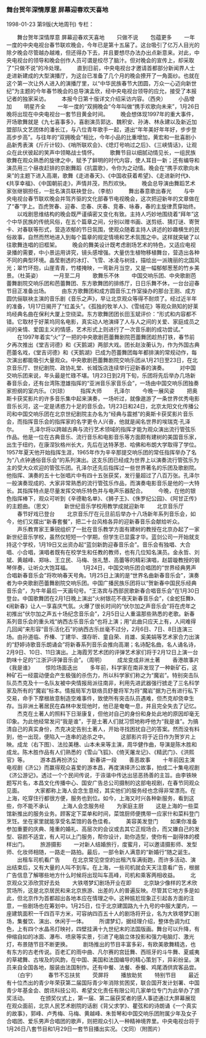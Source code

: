 ### 舞台贺年深情厚意  屏幕迎春欢天喜地

1998-01-23
第9版(大地周刊)
专栏：

　　舞台贺年深情厚意  屏幕迎春欢天喜地
　　只做不说
　　包蕴更多
　　一年一度的中央电视台春节联欢晚会，今年已是第十五届了。这台吸引了亿万人目光的除夕晚会尽管越办越难，但还得办下去，并且要想尽办法办出点新意来。对此，中央电视台的领导和晚会创作人员可谓是绞尽了脑汁。但对晚会的宣传上，却采取了“只做不说”的冷处理。
　　直到日前，中央电视台才邀请首都部分新闻界人士走进新建成的大型演播厅，为这台已准备了几个月的晚会撩开了一角面纱。也就在这个第一次让外人进入的演播厅里，以“中华民族春节大团圆，万众一心迈向新世纪”为主题的今年春节晚会的总导演孟欣，经中央电视台领导的应允，接受了本报记者的独家采访。
　　本报今日第十版详文介绍采访内容。（西央）
　　小品增加
　　明星齐全
　　一年一度的“双拥晚会”今年叫做“携手欢歌向未来”，1月26日晚将出现在中央电视台一套节目黄金时间。
　　晚会想体现1997年的重大事件，开场歌舞就是《九七喜事多》，喜剧演员郭达、魏积安、孙涛、林永建以及新近加盟部队文艺团体的潘长江，与八位青年歌手一起，道出“年年美好年年好，步步登高步步高”。与往年的“双拥晚会”相比，今年小品的比重增加，黄宏和一批喜剧小品新秀表演《斤斤计较》、《哨所联欢会》、《熄灯号响过之后》、《三峡情话》，让观众在此伏彼起的笑声中领略战士情怀。
　　歌舞节目以细腻动情见长，一组民族歌舞在观众熟悉的旋律之中，赋予了鲜明的时代内容，使人耳目一新；还有编导和演员用三个昼夜赶排的京剧舞蹈《抗震歌》，令你为之动情。晚会在“携手欢歌向未来”的主题下进入高潮，歌舞《走进春天》、《中国收获着希望》、《走进新时代》、《共享幸福》、《中国朝前走》，声情并茂，热烈欢快。
　　晚会总导演由舞蹈艺术家张继钢担任，一批名演员联袂登台。（李舫）
　　舞出春意歌出春光
　　与中央电视台春节联欢晚会并驾齐驱的文化部春节电视晚会，这次把迎新年的文章做在了“春”字上。百虎贺春、迎春、恋春、庆春、竞春、咏春，春的主旋律贯穿始终。
　　以戏剧思维结构的晚会既严谨缜密又变化有致。主持人巧妙地围绕着“拜年”这个中华民族的传统风俗，在五个篇章之间，分别以赠书画、送剪纸、猜灯谜、寄贺卡、对春联等形式，营造浓郁的节日氛围，使观众随着主持人讲述的妙趣横生的民俗故事，自然而然地进入到每个篇章的规定情境和艺术氛围之中。这样就突破了以往歌舞连唱的旧框架。
　　晚会的舞美设计既考虑剧场艺术的特色，又适应电视录播的需要，中小景运用讲究，镜头感增强。大量仿生植物移植舞台，营造出各种不同的典型环境。晶莹剔透的冰灯、飞雪、冰凌与树挂，描绘出一派瑰丽的北国风光；翠竹环抱，山崖青青，竹楼掩映，一弯新月当空，又是一幅郁郁葱葱的竹乡美景。（杜英姿）
　　一月至二月
　　歌舞乐不休
　　中国交响乐团、中央歌剧芭蕾舞剧院交响乐团和芭蕾舞团、东方歌舞团的排练厅，日日乐舞不休，一台台迎春节目正准备出场。
　　由东方歌舞团和成方圆音乐工作室操办的那台王刚、成方圆伉俪联袂主演的音乐剧《音乐之声》，早让北京观众等得不耐烦了。经过近半年的准备，1月17日揭开了“红盖头”。《孤独的牧羊人》、《雪绒花》等观众熟知的好莱坞经典名曲在保利大厦上空绕梁。东方歌舞团团长田玉斌评价：“形式和内容都不错。它取材于好莱坞同名电影，真实动人地演绎了人与人之间的关爱、家庭成员之间的亲情、爱国主义的情感，艺术形式上则进行了一次音乐剧的成功尝试。”
　　在1997年着实“火”了一把的中央歌剧芭蕾舞剧院芭蕾舞团趁热打铁，春节前夕再次推出《堂吉诃德》和《天鹅湖》两部大戏。团长赵汝蘅认为，作为外国古典芭蕾名戏，《堂吉诃德》和《天鹅湖》已成为芭蕾舞团每年都排演的常规动作，每次演出都能吸引大量观众。中央歌剧芭蕾舞剧院交响乐团从1月21日至23日，在北京音乐厅、世纪剧院、政协礼堂、长城饭店连续举行迎新春的演奏。
　　对中国交响乐团来说，年头最是忙碌不堪。1月23日到2月下旬，乐团将先后举办几场新春音乐会，还有台湾陈澄雄指挥的“亚洲音乐家音乐会”，一场由中国交响乐团独奏家担纲的室内乐。（刘琼）
　　指挥大师
　　孔泽尔
　　今晚一展风姿
　　把奥斯卡获奖影片的许多音乐集中起来演奏，一场听过，就像遨游了一条世界优秀电影音乐长河，这一定是诱惑力十足的音乐会。1月23日和24日，北京太阳文化传播公司和中国交响乐团在北京世纪剧院主办名为“经典与震撼”的奥斯卡获奖影片音乐会，而指挥音乐会的指挥家的名字更令人兴奋，他就是闻名世界的埃瑞克·孔泽尔。
　　孔泽尔将以跨越古典与流行艺术领域的指挥才能为观众演出流行管弦乐作品。他是一位在古典音乐、流行音乐和电影音乐等方面颇有建树的美国音乐家，出生于纽约，在康涅狄格州长大，先后在达特茅思、哈佛和布朗大学取得了学位。1957年夏天他开始指挥生涯，1965年作为辛辛那提交响乐团的常任指挥举办了名为“八点钟通俗音乐会”的系列演出。这支乐团已经成为世界上以演奏流行管弦乐为主的受大众欢迎的管弦乐团。孔泽尔还先后指挥过一些世界著名的乐团及歌剧院。他指挥、演奏的五十七张唱片中有四十五张获奖，发行量超过了八百万张。孔泽尔一般演奏现成的、大家非常熟悉的流行管弦乐作品，而演奏电影音乐是他的一大特长。其指挥特点是尽量发挥交响乐特色并与电声乐器配合。
　　今晚，在他的银色指挥棒下，观众可听到《辛德勒名单》、《狮子王》、《侏罗纪公园》、《阿甘正传》的主题曲。（思文）
　　新世纪音乐学校用教学成就迎新年
　　北京音乐厅
　　春节好戏已登台
　　北京音乐厅在元旦前后举办十八场新年系列音乐会，如今，他们又摆出“新春套餐”，把二十台风格各异的迎新春音乐会献给听众。
　　声乐教育家王秉锐组织了一批在音乐教学方面有建树的教授在北京办起了一家新世纪音乐学校，虽然仅短短一个学期，但学生已显露才华。蓝剑公司一开始就支持这个学校，1月19日又出资办起“蓝剑新韵迎春音乐会”。音乐会有独唱、大合唱、小合唱，演唱者既有在校学生和任教的教师，也有几位知名演员。金永哲、刘斌、黄越峰、郑咏、王立民、马梅、张礼慧、高蕾等的精彩演唱，赵碧璇教授的钢琴伴奏，让听众大饱耳福。
　　1月24日，中国交响乐团合唱团的“世界经典男声合唱新春音乐会”将吹响春天号角。1月25日上演的是“世界名曲新春音乐会”，演奏者为中央歌剧芭蕾舞剧院交响乐团。中国广播民族乐团将以“贺新春中国民乐经典音乐会”，为牛年最后一天画句号。“王洛宾与西部民歌新春合唱音乐会”在1月30日登台。中国歌舞团在2月1日晚上演出“火树银花不夜天新春音乐会”，《金蛇狂舞》、《闹新春》让人一享喜庆气氛。火爆了很长时间的“伏尔加之声音乐会”将在虎年之初推出“伏尔加之声五十场纪念音乐会”，2月5日让人重温那些熟悉的老歌。新春系列音乐会的重头戏“纳西古乐音乐会”也将上演；用“此曲只应天上有，人间难得几回闻”来形容“音乐活化石”的纳西古乐丝毫不过分，2月6日、7日、8日连演三场。由孙道临、乔榛、丁建华、濮存昕、童自荣、肖雄、奚美娟等艺术家合力出演的“舒婷诗歌音乐朗诵会”将新春系列音乐会推向高潮；名诗配名曲，名人诵名诗，2月9日、10日、11日演出。上海霞芳艺术团的评弹艺术家们将于2月12日上演一台韵味十足的“江浙沪评弹音乐会”。（周明）
　　成龙变成非洲土著
　　香港故事片《我是谁》
　　惊险场面迭出
　　多年前，科学家在南非发现了一种新矿石，这种矿石一经震动便会产生极强的杀伤力，所以科学家们称之为“魔岩”。特别突击队队员杰克及十一名队友被中央情报局派往南非，利用先进武器强行掳走了三名科学家及所有的“魔岩”标本。情报局军方联络员舒曼将军为将“魔岩”据为己有进行私下交易，命手下摩根故意制造空难事件，致使所有突击队员遇难，但杰克却侥幸生存。当非洲土著居民在森林中发现他时，他已是奄奄一息，并且完全失去了记忆。
　　杰克在土著人的照料下日渐康复，但他对自己的身份和身处此地的原因却毫无印象。为此他经常发问“我是谁”，于是土著人们就习惯地称呼他为“我是谁”。为搞清自己的真实身份，杰克决定告别土著人，开始寻找困扰自己的答案。然而没有料到，他一出现，便陷入一连串的追杀之中。
　　这部影片将于近日作为贺岁片上映。成龙（右下图）、法拉美穗、山本未来等主演，周华健作曲，导演是陈木胜和成龙。陈木胜作品有人们熟悉的《雪山飞狐》、《倚天屠龙记》、《精武门》、《洪熙官》等。
　　游本昌再扮济公
　　新春讲一段
　　善恶故事
　　十年前因主演电视剧《济公》而赢得观众喜爱的游本昌，再度演绎济公故事，拍成二十集电视剧《济公游记》。透过一个个民间传说，于诙谐中传达出惩恶扬善的主旨。由李铁映题写片名，本昌文化传播中心、国安广告总公司摄制的这部电视剧，在春节同观众见面。
　　大家都称上海人会念生意经，其实他们的服务经也念得非常漂亮。在上海，吃穿住行都很方便，服务也到位。如今，上海又时兴各种新服务，看到这些，你不能不承认
　　上海人会念服务经
　　为家庭主厨
　　这是上海的一些菜馆新推出的服务业务。顾客定下菜单和时间，菜馆厨师便携带一应家什和菜料登门烹饪。坐在家里就能享受名菜馆的各色佳肴。
　　美容美发登门
　　如果你准备参加重要的庆典、隆重的婚礼、高层次的会议或去其它正规场合，而又嫌自己的发型、容颜不适宜，有人可以上门服务，帮你设计，助你造型，使你有一副得体的模样出门。
　　旅游摄影
　　一对新人结婚旅行，度蜜月，可以邀请摄影师、发型师、化妆师相随，一路走一路拍。最后，一部令新人满意的“新婚行”随之诞生。
　　出租车司机看广告
　　在北京常见空空的出租汽车满街跑，而许多活动、演出结束后，又有大量的人叫不到车。在上海，一些司机就会天天注意看广告，根据广告信息了解哪些地方什么时候将出现叫车高峰，司机和乘客两相收益。
　　北京观众又添欣赏好去处
　　大铁塔梦幻剧场开业在即
　　北京缺少像样的艺术欣赏场所，这是北京居民和来北京旅游、出差的人的普遍反映。尽管其它地方多是如此，但北京作为首都超出各地本应在情理之中。这种尴尬现象正引起各方面的注意，一些剧场也在筹划中。1月25日，位于北京建国路九十九号的中服大厦内，一座建筑面积一千四百平方米，可容纳四百五十人的剧场将开业，名为大铁塔梦幻剧场，集餐饮、演出、休闲于一体。
　　所谓梦幻，据经理介绍，整体色调为红色，上有四个水晶吊灯映衬，四壁挂满十九世纪末的法国版画。舞台可以升降，有伸缩自如的冰面、瀑布、喷泉等实景，引进了电脑立体投影和强力电脑灯、激光灯，布景随节目不断更换。
　　剧场推出的节目丰富多彩，有欧美歌舞精选，也有东方的古老传说。百老汇的雨中曲、凡尔赛的宫廷舞、西班牙的斗牛舞、夏威夷的草裙舞、古埃及的风韵，在中国、美国和法国编导的精心策划下，异彩纷呈。演员来自全国各地，服装由法国制作。还有中餐、法餐、泰餐、鸡尾酒供宾客品尝。
　　（白宇）
　　春节不忘扶贫
　　荧屏将
　　播放助贫
　　特别节目
　　最近有十位杰出的青少年荣获第二届国际青少年消除贫困奖，联合国开发计划署、中国青少年基金会、朗讯科技公司、希望文化责任有限公司几家单位专门为此举办了颁奖活动。
　　在颁奖仪式上，第一届、第二届获奖者的感人事迹通过大屏幕展现在观众面前，北京人民艺术剧院的话剧《背父求学》、瞿弦和的诗朗诵《一个真实的故事》，郭峰、卢秀梅、马梅、黄越峰、朱哲琴和中国交响乐团附属少年及女子合唱团、爱乐男声合唱团的歌声，则把观众引入一种精神境界里。中央电视台将于1月26日八套节目和1月29日一套节目播出实况。（文同）（附图片）
